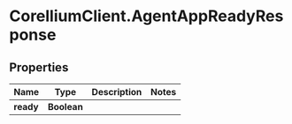 # CorelliumClient.AgentAppReadyResponse

## Properties

Name | Type | Description | Notes
------------ | ------------- | ------------- | -------------
**ready** | **Boolean** |  | 


